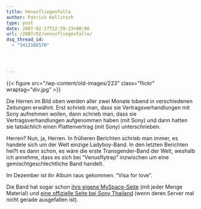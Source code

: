 ```yaml
---
title: Venusfliegenfalle
author: Patrick Kollitsch
type: post
date: 2007-02-27T22:59:23+00:00
url: /2007/02/venusfliegenfalle/
dsq_thread_id:
  - "3412108570"




---
```

{{< figure src="/wp-content/old-images/223" class="flickr" wraptag="div.jpg" >}}

Die Herren im Bild oben werden aller zwei Monate lobend in verschiedenen Zeitungen erwähnt. Erst schrieb man, dass sie Vertragsverhandlungen mit Sony aufnehmen wollen, dann schrieb man, dass sie Vertragsverhandlungen aufgenommen haben (mit Sony) und dann hatten sie tatsächlich einen Plattenvertrag (mit Sony) unterschrieben.

Herren? Nun, ja, Herren. In früheren Berichten schrieb man immer, es handele sich um der Welt einzige Ladyboy-Band. In den letzten Berichten hei?t es dann schon, es wäre die erste Transgender-Band der Welt, weshalb ich annehme, dass es sich bei &#8220;Venusflytrap&#8221; inzwischen um eine gemischtgeschlechtliche Band handelt. 

Im Dezember ist ihr Album raus gekommen. &#8220;Visa for love&#8221;. 

Die Band hat sogar schon [ihre eigene MySpace-Seite][1] (mit jeder Menge Material) und [eine offizielle Seite bei Sony Thailand][2] (wenn deren Server mal nicht gerade ausgefallen ist).

 [1]: http://www.myspace.com/venusflytrapfan
 [2]: http://sonybmg.co.th/venusflytrap